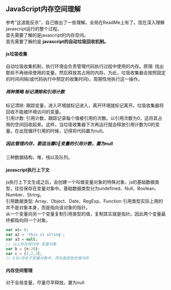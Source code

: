 ## JavaScript内存空间理解
参考“这波能反杀”，自己做出了一些理解。全局在ReadMe上有了。现在深入理解javascript运行的整个过程。<br>
首先需要了解的是javascript的内存空间。<br>
首先需要了解的是 **javascript的自动垃圾回收机制。**<br>
#### js垃圾收集
自动垃圾收集机制，执行环境会负责管理代码执行过程中使用的内存。原理: 找出那些不再继续使用的变量，然后释放其占用的内存。为此，垃圾收集器会按照固定的时间间隔(或代码执行中预定的收集时间)，周期性地执行这一操作。<br>
##### 两种策略 标记清除和引用计数
标记清除: 跟踪变量，进入环境就标记进入，离开环境就标记离开。垃圾收集器将回收不能被环境访问的变量。<br>
引用计数: 引用计数，跟踪记录每个值被引用的次数。以引用次数为0，这将其占用的空间回收起来。这样，当垃圾收集器下次再运行就会释放引用计数为0的变量。在出现循环引用的时候，记得将代码置为null。
##### 因此管理内存，要适当置0⃣️变量的引用计数，置为null
三种数据结构，堆，栈以及队列。<br>
#### javascript执行上下文
js执行上下文生成之后，会创建一个叫做变量对象的特殊对象，js的基础数据类型，往往保存在变量对象中。基础数据类型分为undefined、Null、Boolean、Number、String。<br>
引用数据类型: Array、Object、Date、RegExp、Function 引用类型实际上用的并不是对象本身，而是指向该对象的指针。<br>
从一个变量向另一个变量复制引用类型的值，复制其实就是指针。因此两个变量最终都指向同一个对象。<br>
```js
var a1= 0;
var a2 = 'this is string';
var a3 = null;
// 以上存在栈内存 变量对象
var b = {m:20};
var c = [1,2,3];
// b与c存在于变量对象中，而后面是放在堆内存
```
#### 内存空间管理
对于全局变量，尽量尽早释放。置为null

